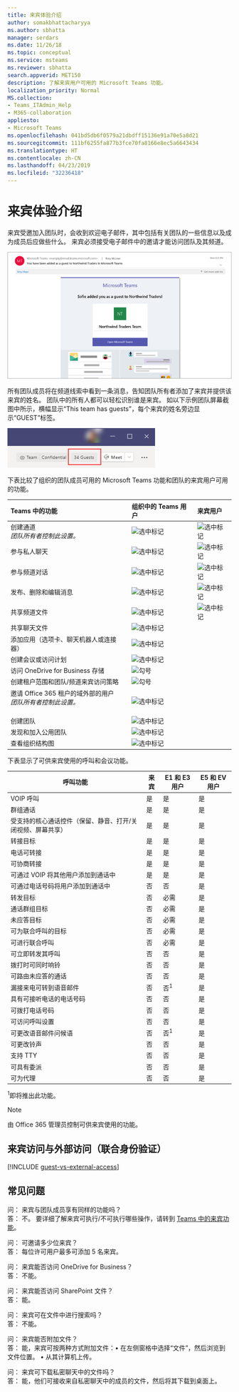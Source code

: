 ```yaml
---
title: 来宾体验介绍
author: somakbhattacharyya
ms.author: sbhatta
manager: serdars
ms.date: 11/26/18
ms.topic: conceptual
ms.service: msteams
ms.reviewer: sbhatta
search.appverid: MET150
description: 了解来宾用户可用的 Microsoft Teams 功能。
localization_priority: Normal
MS.collection:
- Teams_ITAdmin_Help
- M365-collaboration
appliesto:
- Microsoft Teams
ms.openlocfilehash: 041bd5db6f0579a21dbdff15136e91a70e5a8d21
ms.sourcegitcommit: 111bf6255fa877b3fce70fa8166e8ec5a6643434
ms.translationtype: HT
ms.contentlocale: zh-CN
ms.lasthandoff: 04/23/2019
ms.locfileid: "32236418"
---
```

<a name="what-the-guest-experience-is-like"></a>来宾体验介绍
=================================

来宾受邀加入团队时，会收到欢迎电子邮件，其中包括有关团队的一些信息以及成为成员后应做些什么。 来宾必须接受电子邮件中的邀请才能访问团队及其频道。
    
![Microsoft Teams 中的某团队所有者向某来宾用户发送的欢迎电子邮件示例。 该邮件包括团队所有者可以自定义的文本以及 Teams 功能（例如，聊天、通话和会议）的简要说明。](media/guest-experience-image1.png)
    
所有团队成员将在频道线索中看到一条消息，告知团队所有者添加了来宾并提供该来宾的姓名。 团队中的所有人都可以轻松识别谁是来宾。 如以下示例团队屏幕截图中所示，横幅显示“This team has guests”，每个来宾的姓名旁边显示“GUEST”标签。
    
![此屏幕截图显示了 Northwind Traders 的 Marketing 频道的一部分，顶部横幅中的通知显示“This team has guests”，身为来宾的用户通过其姓名旁边的词语“GUEST”标识。](media/guest-experience-image2.png)

下表比较了组织的团队成员可用的 Microsoft Teams 功能和团队的来宾用户可用的功能。

|**Teams 中的功能**|**组织中的 Teams 用户**|**来宾用户**|
|:-----|:-----|:-----|
|创建通道  <br/>  *团队所有者控制此设置。*  <br/> |![选中标记](media/5277fbec-0a8f-4bd0-b906-d6ddee85a46c.png)|![选中标记](media/5277fbec-0a8f-4bd0-b906-d6ddee85a46c.png)|
|参与私人聊天  <br/> |![选中标记](media/5277fbec-0a8f-4bd0-b906-d6ddee85a46c.png)|![选中标记](media/5277fbec-0a8f-4bd0-b906-d6ddee85a46c.png)|
|参与频道对话  <br/> |![选中标记](media/5277fbec-0a8f-4bd0-b906-d6ddee85a46c.png)|![选中标记](media/5277fbec-0a8f-4bd0-b906-d6ddee85a46c.png)|
|发布、删除和编辑消息  <br/> |![选中标记](media/5277fbec-0a8f-4bd0-b906-d6ddee85a46c.png)|![选中标记](media/5277fbec-0a8f-4bd0-b906-d6ddee85a46c.png)|
|共享频道文件  <br/> |![选中标记](media/5277fbec-0a8f-4bd0-b906-d6ddee85a46c.png)|![选中标记](media/5277fbec-0a8f-4bd0-b906-d6ddee85a46c.png)|
|共享聊天文件  <br/> |![选中标记](media/5277fbec-0a8f-4bd0-b906-d6ddee85a46c.png)||
|添加应用（选项卡、聊天机器人或连接器）  <br/> |![选中标记](media/5277fbec-0a8f-4bd0-b906-d6ddee85a46c.png)||
|创建会议或访问计划  <br/> |![选中标记](media/5277fbec-0a8f-4bd0-b906-d6ddee85a46c.png)||
|访问 OneDrive for Business 存储  <br/> |![勾号](media/5277fbec-0a8f-4bd0-b906-d6ddee85a46c.png)||
|创建租户范围和团队/频道来宾访问策略  <br/> |![勾号](media/5277fbec-0a8f-4bd0-b906-d6ddee85a46c.png)||
|邀请 Office 365 租户的域外部的用户 <br/>  *团队所有者控制此设置。*  <br/> <br/> |![选中标记](media/5277fbec-0a8f-4bd0-b906-d6ddee85a46c.png)||
|创建团队  <br/> |![选中标记](media/5277fbec-0a8f-4bd0-b906-d6ddee85a46c.png)||
|发现和加入公用团队  <br/> |![选中标记](media/5277fbec-0a8f-4bd0-b906-d6ddee85a46c.png)||
|查看组织结构图  <br/> |![选中标记](media/5277fbec-0a8f-4bd0-b906-d6ddee85a46c.png)||
   
下表显示了可供来宾使用的呼叫和会议功能。

| 呼叫功能 | 来宾 | E1 和 E3 用户 | E5 和 EV 用户 |
| --------------- | ----- | -------------- | -------------- |
| VOIP 呼叫 | 是 | 是 | 是 |
| 群组通话 | 是 | 是 | 是 |
| 受支持的核心通话控件（保留、静音、打开/关闭视频、屏幕共享） | 是 | 是 | 是 |
| 转接目标 | 是 | 是 | 是 |
| 电话可转接 | 是 | 是 | 是 |
| 可协商转接 | 是 | 是 | 是 |
| 可通过 VOIP 将其他用户添加到通话中 | 是 | 是 | 是 |
| 可通过电话号码将用户添加到通话中 | 否 | 否 | 是 |
| 转发目标 | 否 | 必需 | 是 |
| 通话群组目标 | 否 | 必需 | 是 |
| 未应答目标 | 否 | 必需 | 是 |
| 可为联合呼叫的目标 | 否 | 必需 | 是 |
| 可进行联合呼叫 | 否 | 必需 | 是 |
| 可立即转发其呼叫 | 否 | 否 | 是 |
| 拨打时可同时响铃 | 否 | 否 | 是 |
| 可路由未应答的通话 | 否 | 否 | 是 |
| 漏接来电可转到语音邮件 | 否 | 否<sup>1</sup> |是 |
| 具有可接听电话的电话号码 | 否 | 否 | 是 |
| 可拨打电话号码 | 否 | 否 | 是 |
| 可访问呼叫设置 | 否 | 否 | 是 |
| 可更改语音邮件问候语 | 否 | 否<sup>1</sup> | 是 |
| 可更改铃声 | 否 | 否  | 是 |
| 支持 TTY | 否 | 否 | 是 |
| 可具有委派 | 否 | 否 | 是 |
|  可为代理 | 否 | 否 | 是 |


<sup>1</sup>即将推出此功能。

> [!NOTE]
> 由 Office 365 管理员控制可供来宾使用的功能。 
 
## <a name="guest-access-vs-external-access-federation"></a>来宾访问与外部访问（联合身份验证）

[!INCLUDE [guest-vs-external-access](includes/guest-vs-external-access.md)]
 
## <a name="frequently-asked-questions"></a>常见问题
  
问： 来宾与团队成员享有同样的功能吗？<br>
答： 不。 要详细了解来宾可执行/不可执行哪些操作，请转到 [Teams 中的来宾功能](https://support.office.com/article/guest-capabilities-in-teams-d03fdf5b-1a6e-48e4-8e07-b13e1350ec7b)。

问： 可邀请多少位来宾？<br>
答： 每位许可用户最多可添加 5 名来宾。

问： 来宾能否访问 OneDrive for Business？<br>
答： 不能。

问： 来宾能否访问 SharePoint 文件？<br>
答： 能。

问： 来宾可在文件中进行搜索吗？<br>
答： 不能。

问： 来宾能否附加文件？<br>
答： 能，来宾可按两种方式附加文件：•   在左侧窗格中选择“文件”，然后浏览到文件位置。
•   从其计算机上传。

问： 来宾可下载私密聊天中的文件吗？<br>
答： 能，他们可接收来自私密聊天中的成员的文件，然后将其下载到桌面上。

